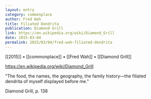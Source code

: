```yaml
---
layout: entry
category: commonplace
author: Fred Wah
title: Filiated Dendrita
publication: Diamond Grill
link: https://en.wikipedia.org/wiki/Diamond_Grill
date: 2015-03-04
permalink: 2015/03/04/fred-wah-filiated-dendrita
---
```


[[2015]] • [[commonplace]] • [[Fred Wah]] • [[Diamond Grill]]

https://en.wikipedia.org/wiki/Diamond_Grill

"The food, the names, the geography, the family history—the filiated dendrita of myself displayed before me."

Diamond Grill, p. 138
